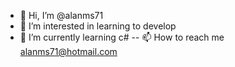 - 👋 Hi, I’m @alanms71
- 👀 I’m interested in learning to develop
- 🌱 I’m currently learning c#
-- 📫 How to reach me alanms71@hotmail.com

<!---
alanms71/alanms71 is a ✨ special ✨ repository because its `README.md` (this file) appears on your GitHub profile.
You can click the Preview link to take a look at your changes.
--->
